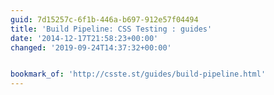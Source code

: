 ```yaml
---
guid: 7d15257c-6f1b-446a-b697-912e57f04494
title: 'Build Pipeline: CSS Testing : guides'
date: '2014-12-17T21:58:23+00:00'
changed: '2019-09-24T14:37:32+00:00'


bookmark_of: 'http://csste.st/guides/build-pipeline.html'
---
```




